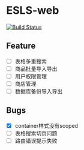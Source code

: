# ESLS-web
[![Build Status](https://www.travis-ci.org/noterpopo/ESLS-web.svg?branch=master)](https://www.travis-ci.org/noterpopo/ESLS-web)
## Feature
- [ ] 表格多重搜索
- [ ] 商品批量导入导出
- [ ] 用户权限管理  
- [ ] 商店管理
- [ ] 数据库备份导入导出
## Bugs
- [x] container样式没有scoped
- [ ] 表格搜索切页问题
- [ ] 路由错误提示失败

